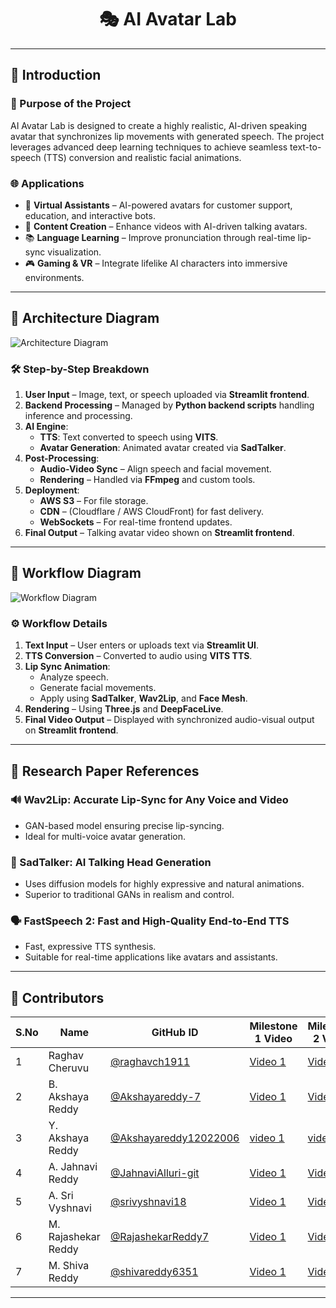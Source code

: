 <div align="center">
  <h1>🎭 AI Avatar Lab</h1>
</div>

---

## 📌 Introduction

### 🎯 Purpose of the Project  
AI Avatar Lab is designed to create a highly realistic, AI-driven speaking avatar that synchronizes lip movements with generated speech. The project leverages advanced deep learning techniques to achieve seamless text-to-speech (TTS) conversion and realistic facial animations.

### 🌐 Applications
- 💬 **Virtual Assistants** – AI-powered avatars for customer support, education, and interactive bots.  
- 🎥 **Content Creation** – Enhance videos with AI-driven talking avatars.  
- 📚 **Language Learning** – Improve pronunciation through real-time lip-sync visualization.  
- 🎮 **Gaming & VR** – Integrate lifelike AI characters into immersive environments.

---

## 📌 Architecture Diagram

![Architecture Diagram](https://github.com/user-attachments/assets/9ce3fc87-5423-421b-8db5-f2076ba146eb)

### 🛠️ Step-by-Step Breakdown
1. **User Input** – Image, text, or speech uploaded via **Streamlit frontend**.  
2. **Backend Processing** – Managed by **Python backend scripts** handling inference and processing.  
3. **AI Engine**:
   - **TTS**: Text converted to speech using **VITS**.  
   - **Avatar Generation**: Animated avatar created via **SadTalker**.
4. **Post-Processing**:
   - **Audio-Video Sync** – Align speech and facial movement.  
   - **Rendering** – Handled via **FFmpeg** and custom tools.
5. **Deployment**:
   - **AWS S3** – For file storage.  
   - **CDN** – (Cloudflare / AWS CloudFront) for fast delivery.  
   - **WebSockets** – For real-time frontend updates.
6. **Final Output** – Talking avatar video shown on **Streamlit frontend**.

---

## 📌 Workflow Diagram

![Workflow Diagram](https://github.com/user-attachments/assets/be942b30-020b-42bf-ba22-a0cdb17b2d6e)

### ⚙️ Workflow Details
1. **Text Input** – User enters or uploads text via **Streamlit UI**.
2. **TTS Conversion** – Converted to audio using **VITS TTS**.
3. **Lip Sync Animation**:
   - Analyze speech.  
   - Generate facial movements.  
   - Apply using **SadTalker**, **Wav2Lip**, and **Face Mesh**.
4. **Rendering** – Using **Three.js** and **DeepFaceLive**.
5. **Final Video Output** – Displayed with synchronized audio-visual output on **Streamlit frontend**.

---

## 📌 Research Paper References

### 🔊 Wav2Lip: Accurate Lip-Sync for Any Voice and Video
- GAN-based model ensuring precise lip-syncing.  
- Ideal for multi-voice avatar generation.

### 🎥 SadTalker: AI Talking Head Generation
- Uses diffusion models for highly expressive and natural animations.  
- Superior to traditional GANs in realism and control.

### 🗣️ FastSpeech 2: Fast and High-Quality End-to-End TTS
- Fast, expressive TTS synthesis.  
- Suitable for real-time applications like avatars and assistants.

---

## 👥 Contributors

| S.No | Name                | GitHub ID                                                                                     | Milestone 1 Video           | Milestone 2 Video                            | PPT 1        | PPT 2        |
|------|---------------------|-----------------------------------------------------------------------------------------------|-----------------------------|----------------------------------------------|--------------|--------------|
| 1    | Raghav Cheruvu      | [@raghavch1911](https://github.com/raghavch1911)                                             | [Video 1](https://youtu.be/NBfcODVRpes?si=Sb6BrEx2b-UkV3Cz)                | [Video 2](https://youtu.be/V2o8VxsxSL0)                                  | [PPT 1](https://1drv.ms/p/c/bdd972db1556606a/EQGgXuZ72nlOroFDt-gxFy8B4tzYqGvoB8gZziydog4Rxw?e=RckT2B)   | [PPT 2](https://1drv.ms/p/c/bdd972db1556606a/EQXbEIFDvR9DvqaWMjsYWZwBIchPgPAW2vKHyukiYWJpoQ?e=idgs2g)   |
| 2    | B. Akshaya Reddy    | [@Akshayareddy-7](https://github.com/Akshayareddy-7)                                         | [Video 1](https://tinyurl.com/43jyyu9j)                | [Video 2](https://youtu.be/0lBfgdzwwnU)                                  | [PPT 1](https://1drv.ms/p/c/c76b4b302d3edf38/ERwsWuQxkA1AjcpFefXzFO4BPsfvfuUuUt6cnvTj6okOUA?e=Ona5qj)   | [PPT 2](https://1drv.ms/p/c/c76b4b302d3edf38/Ed52sIv5JOFIqgvPNtECtxQBHQ7mKV2t_FqbHd9rsAB9rQ?e=NnQ3Bb)   |
| 3    | Y. Akshaya Reddy    | [@Akshayareddy12022006](https://github.com/Akshayareddy12022006)                            | [video 1](https://bit.ly/4kCCdTn) | [video 2](https://youtu.be/8DS62FEVblk)     | [PPT 1](https://tinyurl.com/2s38a6cp)   | [PPT 2](https://tinyurl.com/5eewbykz)   |
| 4    | A. Jahnavi Reddy    | [@JahnaviAlluri-git](https://github.com/JahnaviAlluri-git)                                  | [Video 1](https://youtu.be/NBfcODVRpes?si=Sb6BrEx2b-UkV3Cz)                | [Video 2](https://youtu.be/NBfcODVRpes?si=Sb6BrEx2b-UkV3Cz)                                  | [PPT 1](https://tinyurl.com/mrhpvm4n)   | [PPT 2](https://tinyurl.com/48vuccjd)   |
| 5    | A. Sri Vyshnavi     | [@srivyshnavi18](https://github.com/srivyshnavi18)                                           | [Video 1](https://drive.google.com/file/d/1TJqkSZnwWkSJm5UwH62pNnkrC1Qo7DTC/view)                | [Video 2](https://youtu.be/WrH_oX_7Qjk)                                  | [PPT 1](https://tinyurl.com/3rf4vace)   | [PPT 2](#)   |
| 6    | M. Rajashekar Reddy | [@RajashekarReddy7](https://github.com/RajashekarReddy7)                                     | [Video 1](https://www.loom.com/share/9181d098977b40c2bd834e1a5d5158f1?sid=3f1485d3-d8ae-4744-8a11-a77d272a439c)                | [Video 2](https://youtu.be/5eZr6V_0EnA)                                  | [PPT 1](https://1drv.ms/p/c/c76b4b302d3edf38/EU32jXi2igBOpC7XONevPikBb0y4TjQvZehyNn4sDMvXWg?e=Yuavjd)   | [PPT 2](https://1drv.ms/p/c/c76b4b302d3edf38/EQSVZokvVMVNjTvIKXnmo80B5H1NmQH2-2KIts4u1VwTSQ?e=r6krR5)   |
| 7    | M. Shiva Reddy      | [@shivareddy6351](https://github.com/shivareddy6351)                                         | [Video 1](https://drive.google.com/file/d/1jlMa6BEIK9NwiZVb8jTwqUbVUHIy-mLN/view?usp=drive_link)                | [Video 2](https://youtu.be/FvT6hR8WxaU?si=NKsaEiKL65duB66F)                                  | [PPT 1](https://tinyurl.com/4bjw9zec)   | [PPT 2](https://tinyurl.com/4wnxrxdv)   |

---
